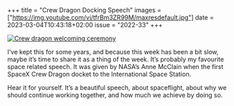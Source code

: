 +++
title       = "Crew Dragon Docking Speech"
images      = ["https://img.youtube.com/vi/tfrBm3ZR99M/maxresdefault.jpg"]
date        = 2023-03-04T10:43:18+02:00
issue       = "2022-33"
+++

[![Crew dragon welcoming ceremony](https://img.youtube.com/vi/tfrBm3ZR99M/maxresdefault.jpg)](https://youtu.be/tfrBm3ZR99M?t=138)

I’ve kept this for some years, and because this week has been a bit slow, maybe it’s time to share it as a thing of the week. It’s probably my favourite space related speech. It was given by NASA’s Anne McClain when the first SpaceX Crew Dragon docket to the International Space Station.

Hear it for yourself. It’s a beautiful speech, about spaceflight, about why we should continue working together, and how much we achieve by doing so.
